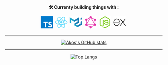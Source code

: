 

<h4 align="center">

🛠️ Currenty building things with :

  <img src="https://github.com/devicons/devicon/blob/master/icons/typescript/typescript-original.svg" title="Typescript" alt="Typescript" width="40" height="40"/>&nbsp;
  <img src="https://github.com/devicons/devicon/blob/master/icons/react/react-original.svg" title="React" alt="React" width="40" height="40"/>&nbsp;
  <img src="https://github.com/devicons/devicon/blob/master/icons/materialui/materialui-original.svg" title="MaterialUI" alt="MaterialUI" width="40" height="40"/>&nbsp;
  <img src="https://github.com/devicons/devicon/blob/master/icons/graphql/graphql-plain.svg" title="Graphql" alt="Graphql" width="40" height="40"/>&nbsp;
  <img src="https://github.com/devicons/devicon/blob/master/icons/nodejs/nodejs-original.svg" title="NodeJs" alt="NodeJs" width="40" height="40"/>&nbsp;
  <img src="https://github.com/devicons/devicon/blob/master/icons/express/express-original.svg" title="Express" alt="Express" width="40" height="40"/>&nbsp;
</h4>

____


<div align="center">
  
[![Akos's GitHub stats](https://github-readme-stats.vercel.app/api?username=akosradler&theme=radical&show_icons=true)](https://github.com/anuraghazra/github-readme-stats)

</div>

____

<div align="center">

[![Top Langs](https://github-readme-stats.vercel.app/api/top-langs/?username=akosradler&theme=radical)](https://github.com/anuraghazra/github-readme-stats)

</div>
